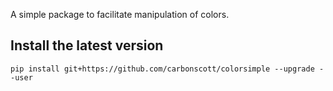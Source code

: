 A simple package to facilitate manipulation of colors.  

## Install the latest version

```
pip install git+https://github.com/carbonscott/colorsimple --upgrade --user
```
